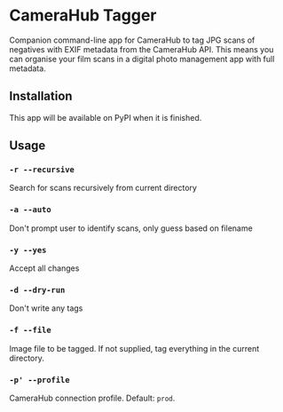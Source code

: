 # CameraHub Tagger

Companion command-line app for CameraHub to tag JPG scans of negatives with EXIF metadata from the CameraHub API.
This means you can organise your film scans in a digital photo management app with full metadata.

## Installation

This app will be available on PyPI when it is finished.

## Usage

### `-r --recursive`

Search for scans recursively from current directory

### `-a --auto`

Don't prompt user to identify scans, only guess based on filename

### `-y --yes`

Accept all changes

### `-d --dry-run`

Don't write any tags

### `-f --file`

Image file to be tagged. If not supplied, tag everything in the current directory.

### `-p' --profile`

CameraHub connection profile. Default: `prod`.
